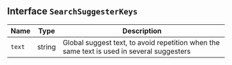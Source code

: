 ## Interface `SearchSuggesterKeys`

| Name | Type | Description |
| - | - | - |
| `text` | string | Global suggest text, to avoid repetition when the same text is used in several suggesters |
